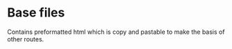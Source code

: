 # Base files

Contains preformatted html which is copy and pastable to make the basis of other routes.
